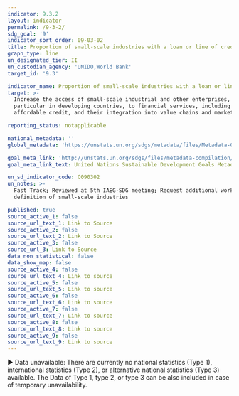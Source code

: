 ```yaml
---
indicator: 9.3.2
layout: indicator
permalink: /9-3-2/
sdg_goal: '9'
indicator_sort_order: 09-03-02
title: Proportion of small-scale industries with a loan or line of credit
graph_type: line
un_designated_tier: II
un_custodian_agency: 'UNIDO,World Bank'
target_id: '9.3'

indicator_name: Proportion of small-scale industries with a loan or line of credit
target: >-
  Increase the access of small-scale industrial and other enterprises, in
  particular in developing countries, to financial services, including
  affordable credit, and their integration into value chains and markets

reporting_status: notapplicable

national_metadata: ''
global_metadata: 'https://unstats.un.org/sdgs/metadata/files/Metadata-09-03-02.pdf'

goal_meta_link: 'http://unstats.un.org/sdgs/files/metadata-compilation/Metadata-Goal-9.pdf'
goal_meta_link_text: United Nations Sustainable Development Goals Metadata (pdf 663kB)

un_sd_indicator_code: C090302
un_notes: >-
  Fast Track; Reviewed at 5th IAEG-SDG meeting; Request additional work on the
  definition of small-scale industries

published: true
source_active_1: false
source_url_text_1: Link to Source
source_active_2: false
source_url_text_2: Link to Source
source_active_3: false
source_url_3: Link to Source
data_non_statistical: false
data_show_map: false
source_active_4: false
source_url_text_4: Link to source
source_active_5: false
source_url_text_5: Link to source
source_active_6: false
source_url_text_6: Link to source
source_active_7: false
source_url_text_7: Link to source
source_active_8: false
source_url_text_8: Link to source
source_active_9: false
source_url_text_9: Link to source
---
```

▶ Data unavailable: There are currently no national statistics (Type 1), international statistics (Type 2), or alternative national statistics (Type 3) available. The Data of Type 1, type 2, or type 3 can be also included in case of temporary unavailability.
